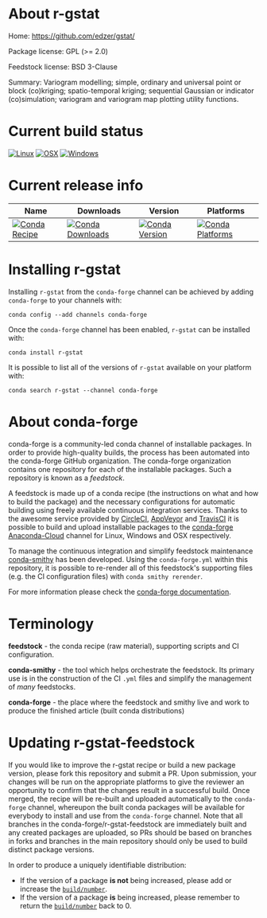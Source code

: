 About r-gstat
=============

Home: https://github.com/edzer/gstat/

Package license: GPL (>= 2.0)

Feedstock license: BSD 3-Clause

Summary: Variogram modelling; simple, ordinary and universal point or block (co)kriging; spatio-temporal kriging; sequential Gaussian or indicator (co)simulation; variogram and variogram map plotting utility functions.



Current build status
====================

[![Linux](https://img.shields.io/circleci/project/github/conda-forge/r-gstat-feedstock/master.svg?label=Linux)](https://circleci.com/gh/conda-forge/r-gstat-feedstock)
[![OSX](https://img.shields.io/travis/conda-forge/r-gstat-feedstock/master.svg?label=macOS)](https://travis-ci.org/conda-forge/r-gstat-feedstock)
[![Windows](https://img.shields.io/appveyor/ci/conda-forge/r-gstat-feedstock/master.svg?label=Windows)](https://ci.appveyor.com/project/conda-forge/r-gstat-feedstock/branch/master)

Current release info
====================

| Name | Downloads | Version | Platforms |
| --- | --- | --- | --- |
| [![Conda Recipe](https://img.shields.io/badge/recipe-r--gstat-green.svg)](https://anaconda.org/conda-forge/r-gstat) | [![Conda Downloads](https://img.shields.io/conda/dn/conda-forge/r-gstat.svg)](https://anaconda.org/conda-forge/r-gstat) | [![Conda Version](https://img.shields.io/conda/vn/conda-forge/r-gstat.svg)](https://anaconda.org/conda-forge/r-gstat) | [![Conda Platforms](https://img.shields.io/conda/pn/conda-forge/r-gstat.svg)](https://anaconda.org/conda-forge/r-gstat) |

Installing r-gstat
==================

Installing `r-gstat` from the `conda-forge` channel can be achieved by adding `conda-forge` to your channels with:

```
conda config --add channels conda-forge
```

Once the `conda-forge` channel has been enabled, `r-gstat` can be installed with:

```
conda install r-gstat
```

It is possible to list all of the versions of `r-gstat` available on your platform with:

```
conda search r-gstat --channel conda-forge
```


About conda-forge
=================

conda-forge is a community-led conda channel of installable packages.
In order to provide high-quality builds, the process has been automated into the
conda-forge GitHub organization. The conda-forge organization contains one repository
for each of the installable packages. Such a repository is known as a *feedstock*.

A feedstock is made up of a conda recipe (the instructions on what and how to build
the package) and the necessary configurations for automatic building using freely
available continuous integration services. Thanks to the awesome service provided by
[CircleCI](https://circleci.com/), [AppVeyor](https://www.appveyor.com/)
and [TravisCI](https://travis-ci.org/) it is possible to build and upload installable
packages to the [conda-forge](https://anaconda.org/conda-forge)
[Anaconda-Cloud](https://anaconda.org/) channel for Linux, Windows and OSX respectively.

To manage the continuous integration and simplify feedstock maintenance
[conda-smithy](https://github.com/conda-forge/conda-smithy) has been developed.
Using the ``conda-forge.yml`` within this repository, it is possible to re-render all of
this feedstock's supporting files (e.g. the CI configuration files) with ``conda smithy rerender``.

For more information please check the [conda-forge documentation](https://conda-forge.org/docs/).

Terminology
===========

**feedstock** - the conda recipe (raw material), supporting scripts and CI configuration.

**conda-smithy** - the tool which helps orchestrate the feedstock.
                   Its primary use is in the construction of the CI ``.yml`` files
                   and simplify the management of *many* feedstocks.

**conda-forge** - the place where the feedstock and smithy live and work to
                  produce the finished article (built conda distributions)


Updating r-gstat-feedstock
==========================

If you would like to improve the r-gstat recipe or build a new
package version, please fork this repository and submit a PR. Upon submission,
your changes will be run on the appropriate platforms to give the reviewer an
opportunity to confirm that the changes result in a successful build. Once
merged, the recipe will be re-built and uploaded automatically to the
`conda-forge` channel, whereupon the built conda packages will be available for
everybody to install and use from the `conda-forge` channel.
Note that all branches in the conda-forge/r-gstat-feedstock are
immediately built and any created packages are uploaded, so PRs should be based
on branches in forks and branches in the main repository should only be used to
build distinct package versions.

In order to produce a uniquely identifiable distribution:
 * If the version of a package **is not** being increased, please add or increase
   the [``build/number``](https://conda.io/docs/user-guide/tasks/build-packages/define-metadata.html#build-number-and-string).
 * If the version of a package **is** being increased, please remember to return
   the [``build/number``](https://conda.io/docs/user-guide/tasks/build-packages/define-metadata.html#build-number-and-string)
   back to 0.
